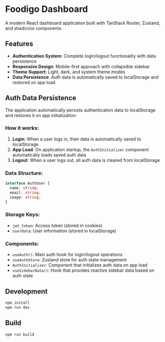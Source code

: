 # Foodigo Dashboard

A modern React dashboard application built with TanStack Router, Zustand, and shadcn/ui components.

## Features

- **Authentication System**: Complete login/logout functionality with data persistence
- **Responsive Design**: Mobile-first approach with collapsible sidebar
- **Theme Support**: Light, dark, and system theme modes
- **Data Persistence**: Auth data is automatically saved to localStorage and restored on app load

## Auth Data Persistence

The application automatically persists authentication data to localStorage and restores it on app initialization:

### How it works:

1. **Login**: When a user logs in, their data is automatically saved to localStorage
2. **App Load**: On application startup, the `AuthInitializer` component automatically loads saved auth data
3. **Logout**: When a user logs out, all auth data is cleared from localStorage

### Data Structure:

```typescript
interface AuthUser {
  name: string;
  email: string;
  image: string;
}
```

### Storage Keys:

- `jwt_token`: Access token (stored in cookies)
- `userData`: User information (stored in localStorage)

### Components:

- `useAuth()`: Main auth hook for login/logout operations
- `useAuthStore`: Zustand store for auth state management
- `AuthInitializer`: Component that initializes auth data on app load
- `useSidebarData()`: Hook that provides reactive sidebar data based on auth state

## Development

```bash
npm install
npm run dev
```

## Build

```bash
npm run build
```
